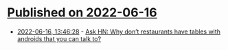 # [Published on 2022-06-16](index.md)

* [2022-06-16, 13:46:28](https://news.ycombinator.com/item?id=31765986) - [Ask HN: Why don’t restaurants have tables with androids that you can talk to?](https://news.ycombinator.com/item?id=31765986)
